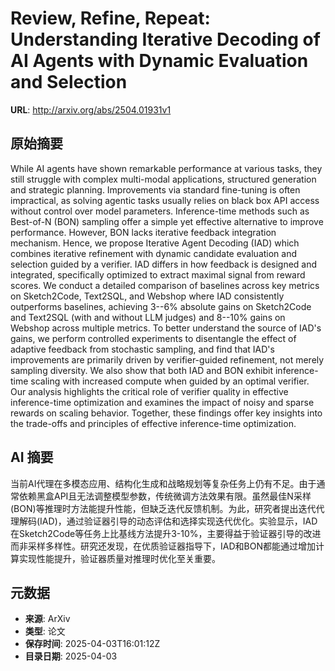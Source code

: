 # Review, Refine, Repeat: Understanding Iterative Decoding of AI Agents with Dynamic Evaluation and Selection

**URL**: http://arxiv.org/abs/2504.01931v1

## 原始摘要

While AI agents have shown remarkable performance at various tasks, they
still struggle with complex multi-modal applications, structured generation and
strategic planning. Improvements via standard fine-tuning is often impractical,
as solving agentic tasks usually relies on black box API access without control
over model parameters. Inference-time methods such as Best-of-N (BON) sampling
offer a simple yet effective alternative to improve performance. However, BON
lacks iterative feedback integration mechanism. Hence, we propose Iterative
Agent Decoding (IAD) which combines iterative refinement with dynamic candidate
evaluation and selection guided by a verifier. IAD differs in how feedback is
designed and integrated, specifically optimized to extract maximal signal from
reward scores. We conduct a detailed comparison of baselines across key metrics
on Sketch2Code, Text2SQL, and Webshop where IAD consistently outperforms
baselines, achieving 3--6% absolute gains on Sketch2Code and Text2SQL (with and
without LLM judges) and 8--10% gains on Webshop across multiple metrics. To
better understand the source of IAD's gains, we perform controlled experiments
to disentangle the effect of adaptive feedback from stochastic sampling, and
find that IAD's improvements are primarily driven by verifier-guided
refinement, not merely sampling diversity. We also show that both IAD and BON
exhibit inference-time scaling with increased compute when guided by an optimal
verifier. Our analysis highlights the critical role of verifier quality in
effective inference-time optimization and examines the impact of noisy and
sparse rewards on scaling behavior. Together, these findings offer key insights
into the trade-offs and principles of effective inference-time optimization.


## AI 摘要

当前AI代理在多模态应用、结构化生成和战略规划等复杂任务上仍有不足。由于通常依赖黑盒API且无法调整模型参数，传统微调方法效果有限。虽然最佳N采样(BON)等推理时方法能提升性能，但缺乏迭代反馈机制。为此，研究者提出迭代代理解码(IAD)，通过验证器引导的动态评估和选择实现迭代优化。实验显示，IAD在Sketch2Code等任务上比基线方法提升3-10%，主要得益于验证器引导的改进而非采样多样性。研究还发现，在优质验证器指导下，IAD和BON都能通过增加计算实现性能提升，验证器质量对推理时优化至关重要。

## 元数据

- **来源**: ArXiv
- **类型**: 论文
- **保存时间**: 2025-04-03T16:01:12Z
- **目录日期**: 2025-04-03

